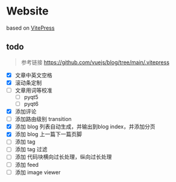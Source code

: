 # Website

based on [VitePress](https://vitepress.dev/)

## todo

> 参考链接 https://github.com/vuejs/blog/tree/main/.vitepress

- [x] 文章中英文空格
- [x] 滚动条定制
- [ ] 文章用词等校准
    - [ ] pyqt5
    - [ ] pyqt6
- [x] 添加评论
- [ ] 添加路由级别 transition
- [x] 添加 blog 列表自动生成，并输出到blog index，并添加分页
- [x] 添加 blog 上一篇下一篇页脚
- [ ] 添加 tag
- [ ] 添加 tag 过滤
- [ ] 添加 代码块横向过长处理，纵向过长处理
- [ ] 添加 feed
- [ ] 添加 image viewer
